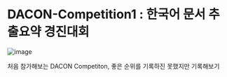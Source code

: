 # DACON-Competition1 : 한국어 문서 추출요약 경진대회 

![image](https://user-images.githubusercontent.com/75110162/103287720-9b523200-4a26-11eb-8cf4-b9416009727e.png)

처음 참가해보는 DACON Competiton, 좋은 순위를 기록하진 못했지만 기록해보기 
